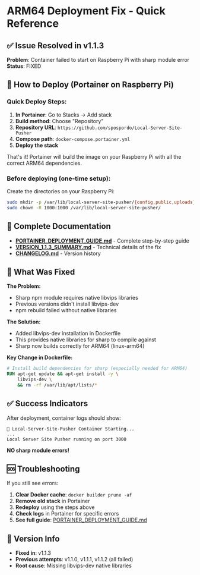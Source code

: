 # ARM64 Deployment Fix - Quick Reference

## ✅ Issue Resolved in v1.1.3

**Problem**: Container failed to start on Raspberry Pi with sharp module error
**Status**: FIXED

## 🚀 How to Deploy (Portainer on Raspberry Pi)

### Quick Deploy Steps:

1. **In Portainer**: Go to Stacks → Add stack
2. **Build method**: Choose "Repository"
3. **Repository URL**: `https://github.com/spospordo/Local-Server-Site-Pusher`
4. **Compose path**: `docker-compose.portainer.yml`
5. **Deploy the stack**

That's it! Portainer will build the image on your Raspberry Pi with all the correct ARM64 dependencies.

### Before deploying (one-time setup):

Create the directories on your Raspberry Pi:
```bash
sudo mkdir -p /var/lib/local-server-site-pusher/{config,public,uploads}
sudo chown -R 1000:1000 /var/lib/local-server-site-pusher/
```

## 📖 Complete Documentation

- **[PORTAINER_DEPLOYMENT_GUIDE.md](PORTAINER_DEPLOYMENT_GUIDE.md)** - Complete step-by-step guide
- **[VERSION_1.1.3_SUMMARY.md](VERSION_1.1.3_SUMMARY.md)** - Technical details of the fix
- **[CHANGELOG.md](CHANGELOG.md)** - Version history

## 🔧 What Was Fixed

**The Problem:**
- Sharp npm module requires native libvips libraries
- Previous versions didn't install libvips-dev
- npm rebuild failed without native libraries

**The Solution:**
- Added libvips-dev installation in Dockerfile
- This provides native libraries for sharp to compile against
- Sharp now builds correctly for ARM64 (linux-arm64)

**Key Change in Dockerfile:**
```dockerfile
# Install build dependencies for sharp (especially needed for ARM64)
RUN apt-get update && apt-get install -y \
    libvips-dev \
    && rm -rf /var/lib/apt/lists/*
```

## ✅ Success Indicators

After deployment, container logs should show:
```
🚀 Local-Server-Site-Pusher Container Starting...
...
Local Server Site Pusher running on port 3000
```

**NO sharp module errors!**

## 🆘 Troubleshooting

If you still see errors:
1. **Clear Docker cache**: `docker builder prune -af`
2. **Remove old stack** in Portainer
3. **Redeploy** using the steps above
4. **Check logs** in Portainer for specific errors
5. **See full guide**: [PORTAINER_DEPLOYMENT_GUIDE.md](PORTAINER_DEPLOYMENT_GUIDE.md)

## 🎯 Version Info

- **Fixed in**: v1.1.3
- **Previous attempts**: v1.1.0, v1.1.1, v1.1.2 (all failed)
- **Root cause**: Missing libvips-dev native libraries
